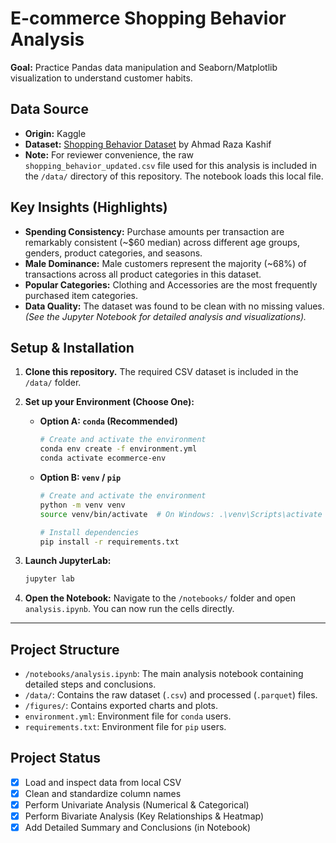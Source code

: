 # E-commerce Shopping Behavior Analysis

**Goal:** Practice Pandas data manipulation and Seaborn/Matplotlib visualization to understand customer habits.

## Data Source
* **Origin:** Kaggle
* **Dataset:** [Shopping Behavior Dataset](https://www.kaggle.com/datasets/ahmadrazakashif/shopping-behavior-dataset) by Ahmad Raza Kashif
* **Note:** For reviewer convenience, the raw `shopping_behavior_updated.csv` file used for this analysis is included in the `/data/` directory of this repository. The notebook loads this local file.

## Key Insights (Highlights)
* **Spending Consistency:** Purchase amounts per transaction are remarkably consistent (~$60 median) across different age groups, genders, product categories, and seasons.
* **Male Dominance:** Male customers represent the majority (~68%) of transactions across all product categories in this dataset.
* **Popular Categories:** Clothing and Accessories are the most frequently purchased item categories.
* **Data Quality:** The dataset was found to be clean with no missing values.
*(See the Jupyter Notebook for detailed analysis and visualizations).*

## Setup & Installation

1.  **Clone this repository.** The required CSV dataset is included in the `/data/` folder.

2.  **Set up your Environment (Choose One):**

    * **Option A: `conda` (Recommended)**
        ```bash
        # Create and activate the environment
        conda env create -f environment.yml
        conda activate ecommerce-env
        ```

    * **Option B: `venv` / `pip`**
        ```bash
        # Create and activate the environment
        python -m venv venv
        source venv/bin/activate  # On Windows: .\venv\Scripts\activate

        # Install dependencies
        pip install -r requirements.txt
        ```

3.  **Launch JupyterLab:**
    ```bash
    jupyter lab
    ```

4.  **Open the Notebook:** Navigate to the `/notebooks/` folder and open `analysis.ipynb`. You can now run the cells directly.

---

## Project Structure
* `/notebooks/analysis.ipynb`: The main analysis notebook containing detailed steps and conclusions.
* `/data/`: Contains the raw dataset (`.csv`) and processed (`.parquet`) files.
* `/figures/`: Contains exported charts and plots.
* `environment.yml`: Environment file for `conda` users.
* `requirements.txt`: Environment file for `pip` users.

## Project Status
- [x] Load and inspect data from local CSV
- [x] Clean and standardize column names
- [x] Perform Univariate Analysis (Numerical & Categorical)
- [x] Perform Bivariate Analysis (Key Relationships & Heatmap)
- [x] Add Detailed Summary and Conclusions (in Notebook)
